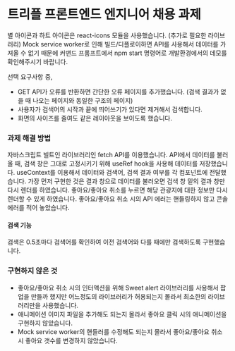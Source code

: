 # 트리플 프론트엔드 엔지니어 채용 과제

별 아이콘과 하트 아이콘은 react-icons 모듈을 사용했습니다. (추가로 필요한 라이브러리)
Mock service worker로 인해 빌드/디플로이하면 API를 사용해서 데이터를 가져올 수 없기 때문에
커맨드 프롬프트에서 npm start 명령어로 개발환경에서의 데모를 확인해주시기 바랍니다.

선택 요구사항 중, 
- GET API가 오류를 반환하면 간단한 오류 페이지를 추가했습니다. 
  (검색 결과가 없을 때 나오는 페이지와 동일한 구조의 페이지)
- 사용자가 검색어의 시작과 끝에 띄어쓰기가 있다면 제거해서 검색합니다.
- 화면의 사이즈를 줄여도 같은 레이아웃을 보이도록 했습니다.

### 과제 해결 방법

자바스크립트 빌트인 라이브러리인 fetch API를 이용했습니다.
API에서 데이터를 불러올 때, 검색 창은 그대로 고정시키기 위해 useRef hook을 사용해 데이터를 저장했습니다.
useContext를 이용해서 데이터와 검색어, 검색 결과 여부를 각 컴포넌트에 전달했습니다.
가장 먼저 구현한 것은 결과 창으로 데이터를 불러오면 검색 창 밑의 결과 창만 다시 렌더를 하였습니다.
좋아요/좋아요 취소를 누르면 해당 관광지에 대한 정보만 다시 렌더할 수 있게 하였습니다.
좋아요/좋아요 취소 시의 API 에러는 핸들링하지 않고 콘솔 에러를 적어 놓았습니다.

#### 검색 기능

검색은 0.5초마다 검색어를 확인하여 이전 검색어와 다를 때에만 검색하도록 구현했습니다.

### 구현하지 않은 것

- 좋아요/좋아요 취소 시의 인터액션을 위해 Sweet alert 라이브러리를 사용해서 팝업을 만들까 했지만 
어느정도의 라이브러리가 허용되는지 몰라서 최소한의 라이브러리만을 사용했습니다.
- 애니메이션 이미지 파일을 추가해도 되는지 몰라서 좋아요 클릭 시의 애니메이션을 구현하지 않았습니다.
- Mock service worker의 핸들러를 수정해도 되는지 몰라서 좋아요/좋아요 취소 시 좋아요 갯수를 변경하지 않았습니다.